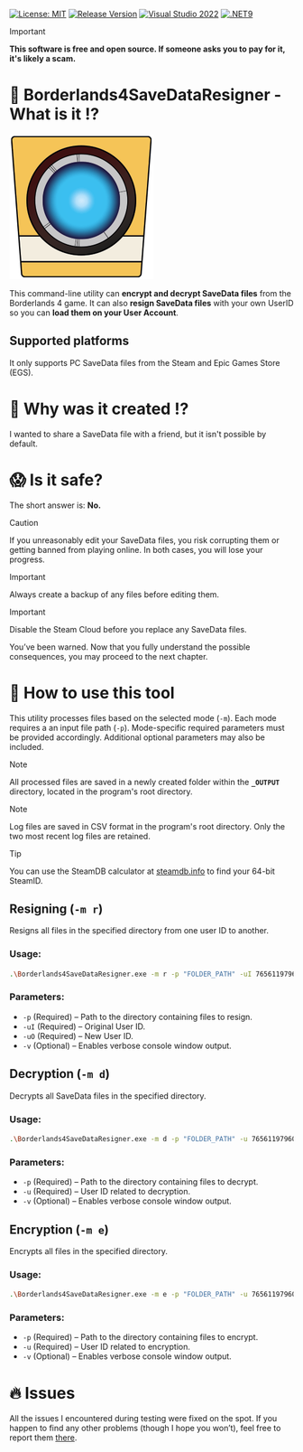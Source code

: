 [![License: MIT](https://img.shields.io/badge/License-MIT-blueviolet.svg)](https://opensource.org/license/mit)
[![Release Version](https://img.shields.io/github/v/tag/mi5hmash/Borderlands4SaveDataResigner?label=Version)](https://github.com/mi5hmash/Borderlands4SaveDataResigner/releases/latest)
[![Visual Studio 2022](https://custom-icon-badges.demolab.com/badge/Visual%20Studio%202022-5C2D91.svg?&logo=visual-studio&logoColor=white)](https://visualstudio.microsoft.com/)
[![.NET9](https://img.shields.io/badge/.NET%209-512BD4?logo=dotnet&logoColor=fff)](#)

> [!IMPORTANT]
> **This software is free and open source. If someone asks you to pay for it, it's likely a scam.**

# 💾 Borderlands4SaveDataResigner - What is it :interrobang:
<img src="https://github.com/mi5hmash/Borderlands4SaveDataResigner/blob/main/.resources/images/Borderlands4SaveDataResignerLogo.png" alt="icon" width="256"/>

This command-line utility can **encrypt and decrypt SaveData files** from the Borderlands 4 game. It can also **resign SaveData files** with your own UserID so you can **load them on your User Account**.

## Supported platforms
It only supports PC SaveData files from the Steam and Epic Games Store (EGS).

# 🤯 Why was it created :interrobang:
I wanted to share a SaveData file with a friend, but it isn't possible by default.

# :scream: Is it safe?
The short answer is: **No.** 
> [!CAUTION]
> If you unreasonably edit your SaveData files, you risk corrupting them or getting banned from playing online. In both cases, you will lose your progress.

> [!IMPORTANT]
> Always create a backup of any files before editing them.

> [!IMPORTANT]
> Disable the Steam Cloud before you replace any SaveData files.

You’ve been warned. Now that you fully understand the possible consequences, you may proceed to the next chapter.

# :scroll: How to use this tool
This utility processes files based on the selected mode (`-m`). Each mode requires a an input file path (`-p`). Mode-specific required parameters must be provided accordingly. Additional optional parameters may also be included.

> [!NOTE]
> All processed files are saved in a newly created folder within the **`_OUTPUT`** directory, located in the program's root directory.

> [!NOTE]
> Log files are saved in CSV format in the program's root directory. Only the two most recent log files are retained.

> [!TIP]
You can use the SteamDB calculator at [steamdb.info](https://steamdb.info/calculator/) to find your 64-bit SteamID.

## Resigning (`-m r`)
Resigns all files in the specified directory from one user ID to another.
### Usage:
```sh
.\Borderlands4SaveDataResigner.exe -m r -p "FOLDER_PATH" -uI 76561197960265729 -uO 76561197960265730 -v
```
### Parameters:
- `-p` (Required) – Path to the directory containing files to resign.
- `-uI` (Required) – Original User ID.
- `-uO` (Required) – New User ID.
- `-v` (Optional) – Enables verbose console window output.

## Decryption (`-m d`)
Decrypts all SaveData files in the specified directory.
### Usage:
```sh
.\Borderlands4SaveDataResigner.exe -m d -p "FOLDER_PATH" -u 76561197960265729 -v
```
### Parameters:
- `-p` (Required) – Path to the directory containing files to decrypt.
- `-u` (Required) – User ID related to decryption.
- `-v` (Optional) – Enables verbose console window output.

## Encryption (`-m e`)
Encrypts all files in the specified directory.
### Usage:
```sh
.\Borderlands4SaveDataResigner.exe -m e -p "FOLDER_PATH" -u 76561197960265729 -v
```
### Parameters:
- `-p` (Required) – Path to the directory containing files to encrypt.
- `-u` (Required) – User ID related to encryption.
- `-v` (Optional) – Enables verbose console window output.

# :fire: Issues
All the issues I encountered during testing were fixed on the spot. If you happen to find any other problems (though I hope you won’t), feel free to report them [there](https://github.com/mi5hmash/Borderlands4SaveDataResigner/issues).
